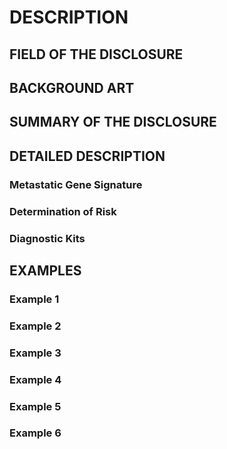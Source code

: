 # DESCRIPTION

## FIELD OF THE DISCLOSURE

## BACKGROUND ART

## SUMMARY OF THE DISCLOSURE

## DETAILED DESCRIPTION

### Metastatic Gene Signature

### Determination of Risk

### Diagnostic Kits

## EXAMPLES

### Example 1

### Example 2

### Example 3

### Example 4

### Example 5

### Example 6

